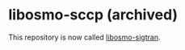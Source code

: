 # libosmo-sccp (archived)

This repository is now called
[libosmo-sigtran](https://gitea.osmocom.org/osmocom/libosmo-sigtran).
